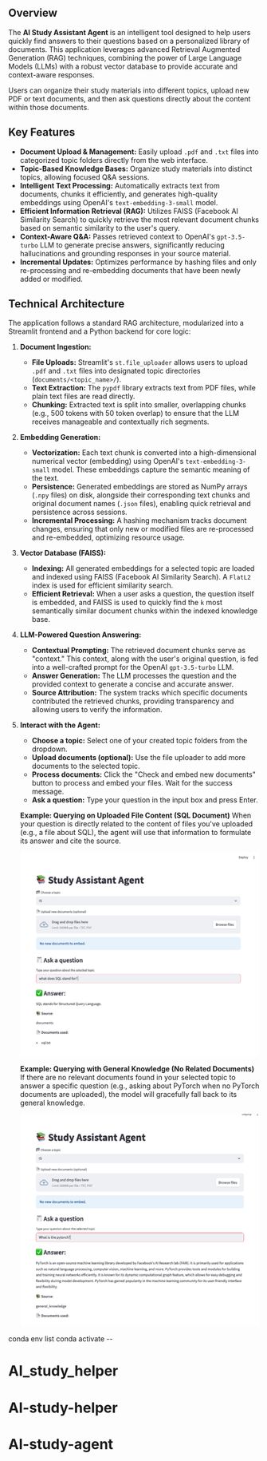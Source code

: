 


## Overview

The **AI Study Assistant Agent** is an intelligent tool designed to help users quickly find answers to their questions based on a personalized library of documents. This application leverages advanced Retrieval Augmented Generation (RAG) techniques, combining the power of Large Language Models (LLMs) with a robust vector database to provide accurate and context-aware responses.

Users can organize their study materials into different topics, upload new PDF or text documents, and then ask questions directly about the content within those documents.

## Key Features

* **Document Upload & Management:** Easily upload `.pdf` and `.txt` files into categorized topic folders directly from the web interface.
* **Topic-Based Knowledge Bases:** Organize study materials into distinct topics, allowing focused Q&A sessions.
* **Intelligent Text Processing:** Automatically extracts text from documents, chunks it efficiently, and generates high-quality embeddings using OpenAI's `text-embedding-3-small` model.
* **Efficient Information Retrieval (RAG):** Utilizes FAISS (Facebook AI Similarity Search) to quickly retrieve the most relevant document chunks based on semantic similarity to the user's query.
* **Context-Aware Q&A:** Passes retrieved context to OpenAI's `gpt-3.5-turbo` LLM to generate precise answers, significantly reducing hallucinations and grounding responses in your source material.
* **Incremental Updates:** Optimizes performance by hashing files and only re-processing and re-embedding documents that have been newly added or modified.

## Technical Architecture

The application follows a standard RAG architecture, modularized into a Streamlit frontend and a Python backend for core logic:

1.  **Document Ingestion:**
    * **File Uploads:** Streamlit's `st.file_uploader` allows users to upload `.pdf` and `.txt` files into designated topic directories (`documents/<topic_name>/`).
    * **Text Extraction:** The `pypdf` library extracts text from PDF files, while plain text files are read directly.
    * **Chunking:** Extracted text is split into smaller, overlapping chunks (e.g., 500 tokens with 50 token overlap) to ensure that the LLM receives manageable and contextually rich segments.

2.  **Embedding Generation:**
    * **Vectorization:** Each text chunk is converted into a high-dimensional numerical vector (embedding) using OpenAI's `text-embedding-3-small` model. These embeddings capture the semantic meaning of the text.
    * **Persistence:** Generated embeddings are stored as NumPy arrays (`.npy` files) on disk, alongside their corresponding text chunks and original document names (`.json` files), enabling quick retrieval and persistence across sessions.
    * **Incremental Processing:** A hashing mechanism tracks document changes, ensuring that only new or modified files are re-processed and re-embedded, optimizing resource usage.

3.  **Vector Database (FAISS):**
    * **Indexing:** All generated embeddings for a selected topic are loaded and indexed using FAISS (Facebook AI Similarity Search). A `FlatL2` index is used for efficient similarity search.
    * **Efficient Retrieval:** When a user asks a question, the question itself is embedded, and FAISS is used to quickly find the `k` most semantically similar document chunks within the indexed knowledge base.

4.  **LLM-Powered Question Answering:**
    * **Contextual Prompting:** The retrieved document chunks serve as "context." This context, along with the user's original question, is fed into a well-crafted prompt for the OpenAI `gpt-3.5-turbo` LLM.
    * **Answer Generation:** The LLM processes the question and the provided context to generate a concise and accurate answer.
    * **Source Attribution:** The system tracks which specific documents contributed the retrieved chunks, providing transparency and allowing users to verify the information.



5.  **Interact with the Agent:**
    * **Choose a topic:** Select one of your created topic folders from the dropdown.
    * **Upload documents (optional):** Use the file uploader to add more documents to the selected topic.
    * **Process documents:** Click the "Check and embed new documents" button to process and embed your files. Wait for the success message.
    * **Ask a question:** Type your question in the input box and press Enter.

    **Example: Querying on Uploaded File Content (SQL Document)**
    When your question is directly related to the content of files you've uploaded (e.g., a file about SQL), the agent will use that information to formulate its answer and cite the source.

    ![Screenshot of agent answering a SQL-related question based on uploaded documents.](images/image.png)

    **Example: Querying with General Knowledge (No Related Documents)**
    If there are no relevant documents found in your selected topic to answer a specific question (e.g., asking about PyTorch when no PyTorch documents are uploaded), the model will gracefully fall back to its general knowledge.

    ![Screenshot of agent answering a PyTorch-related question using general knowledge.](images/image-1.png)

conda env list 
conda activate -- 
# AI_study_helper
# AI-study-helper
# AI-study-agent
